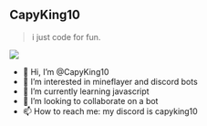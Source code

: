 ## CapyKing10
> i just code for fun.

![](https://komarev.com/ghpvc/?username=CapyKing10)

- 👋 Hi, I’m @CapyKing10
- 👀 I’m interested in mineflayer and discord bots
- 🌱 I’m currently learning javascript
- 💞️ I’m looking to collaborate on a bot
- 📫 How to reach me: my discord is capyking10

